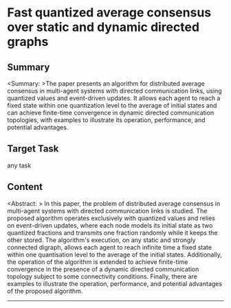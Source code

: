 # Fast quantized average consensus over static and dynamic directed graphs

## Summary

<Summary: >The paper presents an algorithm for distributed average consensus in multi-agent systems with directed communication links, using quantized values and event-driven updates. It allows each agent to reach a fixed state within one quantization level to the average of initial states and can achieve finite-time convergence in dynamic directed communication topologies, with examples to illustrate its operation, performance, and potential advantages.


## Target Task

any task

## Content

<Abstract: > In this paper, the problem of distributed average consensus in multi-agent systems with directed communication links is studied. The proposed algorithm operates exclusively with quantized values and relies on event-driven updates, where each node models its initial state as two quantized fractions and transmits one fraction randomly while it keeps the other stored. The algorithm's execution, on any static and strongly connected digraph, allows each agent to reach infinite time a fixed state within one quantisation level to the average of the initial states. Additionally, the operation of the algorithm is extended to achieve finite-time convergence in the presence of a dynamic directed communication topology subject to some connectivity conditions. Finally, there are examples to illustrate the operation, performance, and potential advantages of the proposed algorithm.



---

